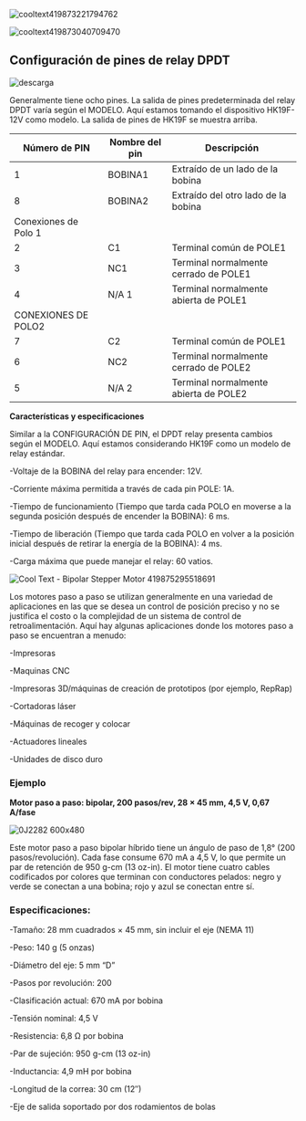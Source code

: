 ![cooltext419873221794762](https://user-images.githubusercontent.com/105949773/191843846-d7819cda-fb8b-4800-84f0-ee05438b4d98.png)

![cooltext419873040709470](https://user-images.githubusercontent.com/105949773/191843308-765b6758-d995-4f89-a7be-d4388dfcc248.png)

## Configuración de pines de relay DPDT

![descarga](https://user-images.githubusercontent.com/105949773/191850615-2d1b0bc3-b211-4337-9683-1a842a316555.jpg)

Generalmente tiene ocho pines. La salida de pines predeterminada del relay DPDT varía según el MODELO. Aquí estamos tomando el dispositivo HK19F-12V como modelo. La 
salida de pines de HK19F se muestra arriba.

<table class="tg">
<thead>
  <tr>
    <th class="tg-7btt">Número de PIN</th>
    <th class="tg-c3ow">Nombre del pin</th>
    <th class="tg-c3ow">Descripción</th>
  </tr>
</thead>
<tbody>
  <tr>
    <td class="tg-c3ow">1</td>
    <td class="tg-0pky">BOBINA1</td>
    <td class="tg-0pky">Extraído de un lado de la bobina</td>
  </tr>
  <tr>
    <td class="tg-c3ow">8</td>
    <td class="tg-0pky">BOBINA2</td>
    <td class="tg-0pky">Extraído del otro lado de la bobina</td>
  </tr>
  <tr>
    <td class="tg-fymr">Conexiones de Polo 1</td>
  </tr>
  <tr>
    <td class="tg-fymr">2</td>
    <td class="tg-0pky">C1</td>
    <td class="tg-0pky">Terminal común de POLE1</td>
  </tr>
  <tr>
    <td class="tg-fymr">3</td>
    <td class="tg-0pky">NC1</td>
    <td class="tg-0pky">Terminal normalmente cerrado de POLE1</td>
  </tr>
  <tr>
    <td class="tg-fymr">4</td>
    <td class="tg-0pky">N/A 1</td>
    <td class="tg-ffme">Terminal normalmente abierta de POLE1</td>
  </tr>
  <tr>
    <td class="tg-fymr">CONEXIONES DE POLO2</td>
  </tr>
  <tr>
    <td class="tg-0pky">7</td>
    <td class="tg-0pky">C2</td>
    <td class="tg-0pky">Terminal común de POLE1</td>
  </tr>
  <tr>
    <td class="tg-0pky">6</td>
    <td class="tg-0pky">NC2</td>
    <td class="tg-0pky">Terminal normalmente cerrado de POLE2</td>
  </tr>
  <tr>
    <td class="tg-0pky">5</td>
    <td class="tg-0pky">N/A 2</td>
    <td class="tg-ffme">Terminal normalmente abierta de POLE2</td>
  </tr>
</tbody>
</table>

**Características y especificaciones**

Similar a la CONFIGURACIÓN DE PIN, el DPDT relay presenta cambios según el MODELO. Aquí estamos considerando HK19F como un modelo de relay estándar.

-Voltaje de la BOBINA del relay para encender: 12V.

-Corriente máxima permitida a través de cada pin POLE: 1A.

-Tiempo de funcionamiento (Tiempo que tarda cada POLO en moverse a la segunda posición después de encender la BOBINA): 6 ms.

-Tiempo de liberación (Tiempo que tarda cada POLO en volver a la posición inicial después de retirar la energía de la BOBINA): 4 ms.

-Carga máxima que puede manejar el relay: 60 vatios.

![Cool Text - Bipolar Stepper Motor 419875295518691](https://user-images.githubusercontent.com/105949773/191849343-cd5600a2-a83d-47b9-b904-28e1388c8aef.png)

Los motores paso a paso se utilizan generalmente en una variedad de aplicaciones en las que se desea un control de posición preciso y no se justifica el costo o la 
complejidad de un sistema de control de retroalimentación. Aquí hay algunas aplicaciones donde los motores paso a paso se encuentran a menudo:

-Impresoras

-Maquinas CNC

-Impresoras 3D/máquinas de creación de prototipos (por ejemplo, RepRap)

-Cortadoras láser

-Máquinas de recoger y colocar

-Actuadores lineales

-Unidades de disco duro

### Ejemplo

 **Motor paso a paso: bipolar, 200 pasos/rev, 28 × 45 mm, 4,5 V, 0,67 A/fase**

![0J2282 600x480](https://user-images.githubusercontent.com/105949773/191850187-5adb2e5b-175e-4a59-9b32-840049211129.jpg)

Este motor paso a paso bipolar híbrido tiene un ángulo de paso de 1,8° (200 pasos/revolución). Cada fase consume 670 mA a 4,5 V, lo que permite un par de retención de
950 g-cm (13 oz-in). El motor tiene cuatro cables codificados por colores que terminan con conductores pelados: negro y verde se conectan a una bobina; rojo y azul se
conectan entre sí. 

### Especificaciones:

-Tamaño: 28 mm cuadrados × 45 mm, sin incluir el eje (NEMA 11)

-Peso: 140 g (5 onzas)

-Diámetro del eje: 5 mm “D”

-Pasos por revolución: 200

-Clasificación actual: 670 mA por bobina

-Tensión nominal: 4,5 V

-Resistencia: 6,8 Ω por bobina

-Par de sujeción: 950 g-cm (13 oz-in)

-Inductancia: 4,9 mH por bobina

-Longitud de la correa: 30 cm (12″)

-Eje de salida soportado por dos rodamientos de bolas
